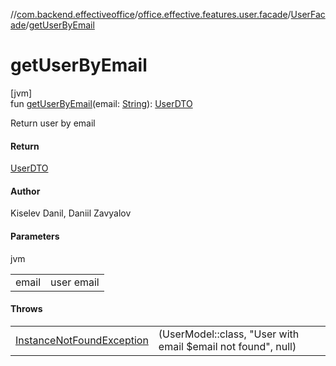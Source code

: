 //[com.backend.effectiveoffice](../../../index.md)/[office.effective.features.user.facade](../index.md)/[UserFacade](index.md)/[getUserByEmail](get-user-by-email.md)

# getUserByEmail

[jvm]\
fun [getUserByEmail](get-user-by-email.md)(email: [String](https://kotlinlang.org/api/latest/jvm/stdlib/kotlin/-string/index.html)): [UserDTO](../../office.effective.dto/-user-d-t-o/index.md)

Return user by email

#### Return

[UserDTO](../../office.effective.dto/-user-d-t-o/index.md)

#### Author

Kiselev Danil, Daniil Zavyalov

#### Parameters

jvm

| | |
|---|---|
| email | user email |

#### Throws

| | |
|---|---|
| [InstanceNotFoundException](../../office.effective.common.exception/-instance-not-found-exception/index.md) | (UserModel::class, &quot;User with email $email not found&quot;, null) |
